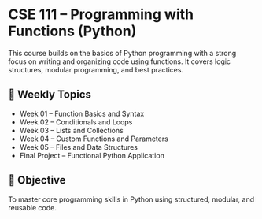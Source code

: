 # CSE 111 – Programming with Functions (Python)

This course builds on the basics of Python programming with a strong focus on writing and organizing code using functions. It covers logic structures, modular programming, and best practices.

## 📅 Weekly Topics

- Week 01 – Function Basics and Syntax
- Week 02 – Conditionals and Loops
- Week 03 – Lists and Collections
- Week 04 – Custom Functions and Parameters
- Week 05 – Files and Data Structures
- Final Project – Functional Python Application

## 🎯 Objective

To master core programming skills in Python using structured, modular, and reusable code.
